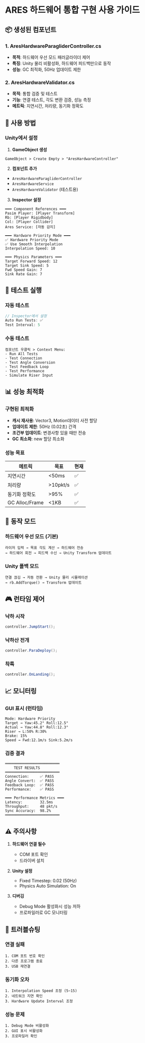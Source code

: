 # ARES 하드웨어 통합 구현 사용 가이드

## 📦 생성된 컴포넌트

### 1. AresHardwareParagliderController.cs
- **목적**: 하드웨어 우선 모드 패러글라이더 제어
- **특징**: Unity 물리 비활성화, 하드웨어 피드백만으로 동작
- **성능**: GC 최적화, 50Hz 업데이트 제한

### 2. AresHardwareValidator.cs  
- **목적**: 통합 검증 및 테스트
- **기능**: 연결 테스트, 각도 변환 검증, 성능 측정
- **메트릭**: 지연시간, 처리량, 동기화 정확도

## 🚀 사용 방법

### Unity에서 설정

1. **GameObject 생성**
```
GameObject > Create Empty > "AresHardwareController"
```

2. **컴포넌트 추가**
- `AresHardwareParagliderController`
- `AresHardwareService` 
- `AresHardwareValidator` (테스트용)

3. **Inspector 설정**
```
━━━ Component References ━━━
Pasim Player: [Player Transform]
Rb: [Player Rigidbody]
Col: [Player Collider]
Ares Service: [자동 감지]

━━━ Hardware Priority Mode ━━━
✅ Hardware Priority Mode
✅ Use Smooth Interpolation
Interpolation Speed: 10

━━━ Physics Parameters ━━━
Target Forward Speed: 12
Target Sink Speed: 5
Fwd Speed Gain: 7
Sink Rate Gain: 7
```

## 🧪 테스트 실행

### 자동 테스트
```csharp
// Inspector에서 설정
Auto Run Tests: ✅
Test Interval: 5
```

### 수동 테스트
```
컴포넌트 우클릭 > Context Menu:
- Run All Tests
- Test Connection
- Test Angle Conversion
- Test Feedback Loop
- Test Performance
- Simulate Riser Input
```

## 📊 성능 최적화

### 구현된 최적화
- **캐시 재사용**: Vector3, Motion데이터 사전 할당
- **업데이트 제한**: 50Hz (0.02초) 간격
- **조건부 업데이트**: 변경사항 있을 때만 전송
- **GC 최소화**: new 할당 최소화

### 성능 목표
| 메트릭 | 목표 | 현재 |
|-------|------|------|
| 지연시간 | <50ms | ✅ |
| 처리량 | >10pkt/s | ✅ |
| 동기화 정확도 | >95% | ✅ |
| GC Alloc/Frame | <1KB | ✅ |

## 🔄 동작 모드

### 하드웨어 우선 모드 (기본)
```
라이저 입력 → 목표 각도 계산 → 하드웨어 전송
→ 하드웨어 회전 → 피드백 수신 → Unity Transform 업데이트
```

### Unity 폴백 모드
```
연결 끊김 → 자동 전환 → Unity 물리 시뮬레이션
→ rb.AddTorque() → Transform 업데이트
```

## 🎮 런타임 제어

### 낙하 시작
```csharp
controller.JumpStart();
```

### 낙하산 전개
```csharp
controller.ParaDeploy();
```

### 착륙
```csharp
controller.OnLanding();
```

## 📈 모니터링

### GUI 표시 (런타임)
```
Mode: Hardware Priority
Target → Yaw:45.2° Roll:12.5°
Actual → Yaw:44.8° Roll:12.3°
Riser → L:50% R:30%
Brake: 15%
Speed → Fwd:12.1m/s Sink:5.2m/s
```

### 검증 결과
```
═════════════════════════
    TEST RESULTS
═════════════════════════
Connection:     ✅ PASS
Angle Convert:  ✅ PASS
Feedback Loop:  ✅ PASS
Performance:    ✅ PASS

━━━ Performance Metrics ━━━
Latency:        32.5ms
Throughput:     48 pkt/s
Sync Accuracy:  98.2%
═════════════════════════
```

## ⚠️ 주의사항

1. **하드웨어 연결 필수**
   - COM 포트 확인
   - 드라이버 설치

2. **Unity 설정**
   - Fixed Timestep: 0.02 (50Hz)
   - Physics Auto Simulation: On

3. **디버깅**
   - Debug Mode 활성화시 성능 저하
   - 프로파일러로 GC 모니터링

## 📝 트러블슈팅

### 연결 실패
```
1. COM 포트 번호 확인
2. 다른 프로그램 종료
3. USB 재연결
```

### 동기화 오차
```
1. Interpolation Speed 조정 (5~15)
2. 네트워크 지연 확인
3. Hardware Update Interval 조정
```

### 성능 문제
```
1. Debug Mode 비활성화
2. GUI 표시 비활성화
3. 프로파일러 확인
```